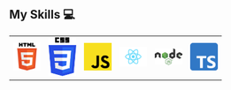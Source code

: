 ## My Skills :computer:

<table>
<tr>
    <td align='center'>
        <img src="./images/html_logo.svg" width="50">
    </td>
      <td align='center'>
        <img src="./images/css_logo.svg" width="50">
    </td>
    <td align='center'>
        <img src="./images/javascript_logo.svg" width="50">
    </td>
    <td align='center'>
        <img src="./images/react_logo.svg" width="50">
    </td>
    <td align='center'>
        <img src="./images/node_logo.svg" width="50">
    </td>
    <td align='center'>
        <img src="./images/typescript_logo.svg" width="50">
    </td>
</tr>
</table>
